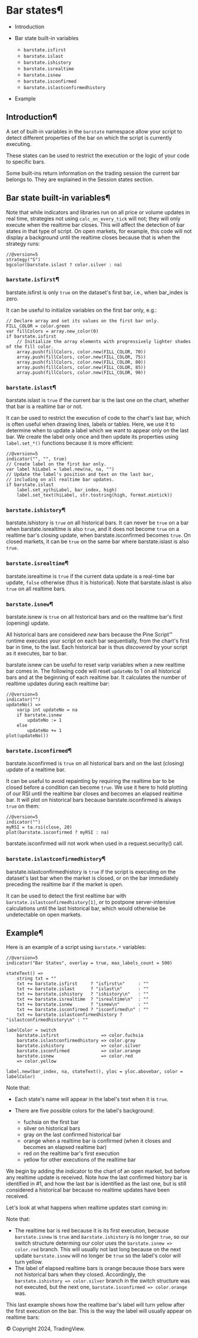 # Bar states¶

- Introduction
- Bar state built-in variables

  - `barstate.isfirst`
  - `barstate.islast`
  - `barstate.ishistory`
  - `barstate.isrealtime`
  - `barstate.isnew`
  - `barstate.isconfirmed`
  - `barstate.islastconfirmedhistory`

- Example

## Introduction¶

A set of built-in variables in the `barstate` namespace allow your script to detect different properties of the bar on which the script is currently executing.

These states can be used to restrict the execution or the logic of your code to specific bars.

Some built-ins return information on the trading session the current bar belongs to. They are explained in the Session states section.

## Bar state built-in variables¶

Note that while indicators and libraries run on all price or volume updates in real time, strategies not using `calc_on_every_tick` will not; they will only execute when the realtime bar closes. This will affect the detection of bar states in that type of script. On open markets, for example, this code will not display a background until the realtime closes because that is when the strategy runs:

```pinescript
//@version=5
strategy("S")
bgcolor(barstate.islast ? color.silver : na)
```

### `barstate.isfirst`¶

barstate.isfirst is only `true` on the dataset's first bar, i.e., when bar_index is zero.

It can be useful to initialize variables on the first bar only, e.g.:

```pinescript
// Declare array and set its values on the first bar only.
FILL_COLOR = color.green
var fillColors = array.new_color(0)
if barstate.isfirst
    // Initialize the array elements with progressively lighter shades of the fill color.
    array.push(fillColors, color.new(FILL_COLOR, 70))
    array.push(fillColors, color.new(FILL_COLOR, 75))
    array.push(fillColors, color.new(FILL_COLOR, 80))
    array.push(fillColors, color.new(FILL_COLOR, 85))
    array.push(fillColors, color.new(FILL_COLOR, 90))
```

### `barstate.islast`¶

barstate.islast is `true` if the current bar is the last one on the chart, whether that bar is a realtime bar or not.

It can be used to restrict the execution of code to the chart's last bar, which is often useful when drawing lines, labels or tables. Here, we use it to determine when to update a label which we want to appear only on the last bar. We create the label only once and then update its properties using `label.set_*()` functions because it is more efficient:

```pinescript
//@version=5
indicator("", "", true)
// Create label on the first bar only.
var label hiLabel = label.new(na, na, "")
// Update the label's position and text on the last bar,
// including on all realtime bar updates.
if barstate.islast
    label.set_xy(hiLabel, bar_index, high)
    label.set_text(hiLabel, str.tostring(high, format.mintick))
```

### `barstate.ishistory`¶

barstate.ishistory is `true` on all historical bars. It can never be `true` on a bar when barstate.isrealtime is also `true`, and it does not become `true` on a realtime bar's closing update, when barstate.isconfirmed becomes `true`. On closed markets, it can be `true` on the same bar where barstate.islast is also `true`.

### `barstate.isrealtime`¶

barstate.isrealtime is `true` if the current data update is a real-time bar update, `false` otherwise (thus it is historical). Note that barstate.islast is also `true` on all realtime bars.

### `barstate.isnew`¶

barstate.isnew is `true` on all historical bars and on the realtime bar's first (opening) update.

All historical bars are considered _new_ bars because the Pine Script™ runtime executes your script on each bar sequentially, from the chart's first bar in time, to the last. Each historical bar is thus _discovered_ by your script as it executes, bar to bar.

barstate.isnew can be useful to reset varip variables when a new realtime bar comes in. The following code will reset `updateNo` to 1 on all historical bars and at the beginning of each realtime bar. It calculates the number of realtime updates during each realtime bar:

```pinescript
//@version=5
indicator("")
updateNo() =>
    varip int updateNo = na
    if barstate.isnew
        updateNo := 1
    else
        updateNo += 1
plot(updateNo())
```

### `barstate.isconfirmed`¶

barstate.isconfirmed is `true` on all historical bars and on the last (closing) update of a realtime bar.

It can be useful to avoid repainting by requiring the realtime bar to be closed before a condition can become `true`. We use it here to hold plotting of our RSI until the realtime bar closes and becomes an elapsed realtime bar. It will plot on historical bars because barstate.isconfirmed is always `true` on them:

```pinescript
//@version=5
indicator("")
myRSI = ta.rsi(close, 20)
plot(barstate.isconfirmed ? myRSI : na)
```

barstate.isconfirmed will not work when used in a request.security() call.

### `barstate.islastconfirmedhistory`¶

barstate.islastconfirmedhistory is `true` if the script is executing on the dataset's last bar when the market is closed, or on the bar immediately preceding the realtime bar if the market is open.

It can be used to detect the first realtime bar with `barstate.islastconfirmedhistory[1]`, or to postpone server-intensive calculations until the last historical bar, which would otherwise be undetectable on open markets.

## Example¶

Here is an example of a script using `barstate.*` variables:

```pinescript
//@version=5
indicator("Bar States", overlay = true, max_labels_count = 500)

stateText() =>
    string txt = ""
    txt += barstate.isfirst     ? "isfirst\n"     : ""
    txt += barstate.islast      ? "islast\n"      : ""
    txt += barstate.ishistory   ? "ishistory\n"   : ""
    txt += barstate.isrealtime  ? "isrealtime\n"  : ""
    txt += barstate.isnew       ? "isnew\n"       : ""
    txt += barstate.isconfirmed ? "isconfirmed\n" : ""
    txt += barstate.islastconfirmedhistory ? "islastconfirmedhistory\n" : ""

labelColor = switch
    barstate.isfirst                => color.fuchsia
    barstate.islastconfirmedhistory => color.gray
    barstate.ishistory              => color.silver
    barstate.isconfirmed            => color.orange
    barstate.isnew                  => color.red
    => color.yellow

label.new(bar_index, na, stateText(), yloc = yloc.abovebar, color = labelColor)
```

Note that:

- Each state's name will appear in the label's text when it is `true`.
- There are five possible colors for the label's background:

  - fuchsia on the first bar
  - silver on historical bars
  - gray on the last confirmed historical bar
  - orange when a realtime bar is confirmed (when it closes and becomes an elapsed realtime bar)
  - red on the realtime bar's first execution
  - yellow for other executions of the realtime bar

We begin by adding the indicator to the chart of an open market, but before any realtime update is received. Note how the last confirmed history bar is identified in #1, and how the last bar is identified as the last one, but is still considered a historical bar because no realtime updates have been received.

Let's look at what happens when realtime updates start coming in:

Note that:

- The realtime bar is red because it is its first execution, because `barstate.isnew` is `true` and `barstate.ishistory` is no longer `true`, so our switch structure determing our color uses the `barstate.isnew => color.red` branch. This will usually not last long because on the next update `barstate.isnew` will no longer be `true` so the label's color will turn yellow.
- The label of elapsed realtime bars is orange because those bars were not historical bars when they closed. Accordingly, the `barstate.ishistory => color.silver` branch in the switch structure was not executed, but the next one, `barstate.isconfirmed => color.orange` was.

This last example shows how the realtime bar's label will turn yellow after the first execution on the bar. This is the way the label will usually appear on realtime bars:

© Copyright 2024, TradingView.
